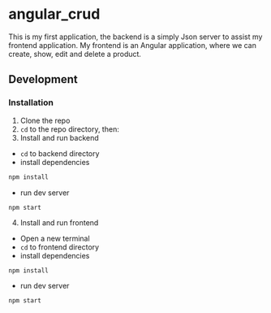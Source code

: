# angular_crud
This is my first application, the backend is a simply Json server to assist my frontend application. 
My frontend is an Angular application, where we can create, show, edit and delete a product.

## Development

### Installation

1. Clone the repo
2. `cd` to the repo directory, then:
3. Install and run backend
  - `cd` to backend directory 
  - install dependencies
  ```bash
  npm install 
  ```
  - run dev server
  
  ```
  npm start
  ``` 

4. Install and run frontend
  - Open a new terminal
  - `cd` to frontend directory
  - install dependencies
```bash
npm install
``` 
  - run dev server 
```
npm start
```
    